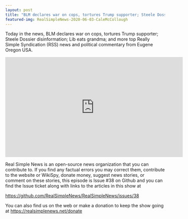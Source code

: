 ```yaml
---
layout: post
title: "BLM declares war on cops, tortures Trump supporter; Steele Dossier disinformation; Lib eats grandma"
featured-img: RealSimpleNews-2020-06-03-CaleMcCollough
---
```


Today in the news, BLM declares war on cops, tortures Trump supporter; Steele Dossier disinformation; Lib eats grandma; and more top Really Simple Syndication (RSS) news and political commentary from Eugene Oregon USA.

<iframe width="560" height="315" src="https://www.youtube.com/embed/a1dLqvUQ1gg" frameborder="0" allow="accelerometer; autoplay; encrypted-media; gyroscope; picture-in-picture" allowfullscreen></iframe>

Real Simple News is an open-source news organization that you can contribute to. If you find any factual errors you may correct them, contribute to the website or WikiSpy, donate money, suggest news stories, or comment on these stories, this episode is Issue #38 on Github and you can find the Issue ticket along with links to the articles in this show at 

<https://github.com/RealSimpleNews/RealSimpleNews/issues/38>

You can also find us on the web or make a donation to keep the show going at <https://realsimplenews.net/donate>
